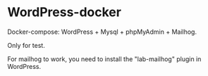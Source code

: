 # WordPress-docker
Docker-compose: WordPress + Mysql + phpMyAdmin + Mailhog.

Only for test.

For mailhog to work, you need to install the "lab-mailhog" plugin in WordPress.

